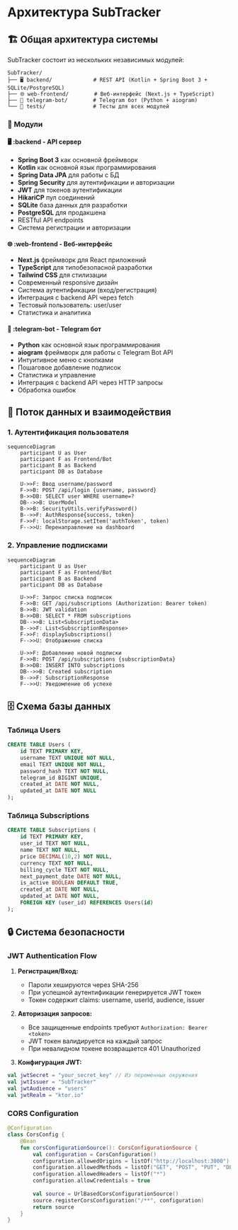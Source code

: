 # Архитектура SubTracker

## 🏗️ Общая архитектура системы

SubTracker состоит из нескольких независимых модулей:

```
SubTracker/
├── 🖥️ backend/             # REST API (Kotlin + Spring Boot 3 + SQLite/PostgreSQL)
├── 🌐 web-frontend/        # Веб-интерфейс (Next.js + TypeScript)
├── 🤖 telegram-bot/        # Telegram бот (Python + aiogram)
└── 🧪 tests/               # Тесты для всех модулей
```

### 🔧 Модули

#### 🖥️ **:backend** - API сервер
- **Spring Boot 3** как основной фреймворк
- **Kotlin** как основной язык программирования
- **Spring Data JPA** для работы с БД
- **Spring Security** для аутентификации и авторизации
- **JWT** для токенов аутентификации
- **HikariCP** пул соединений
- **SQLite** база данных для разработки
- **PostgreSQL** для продакшена
- RESTful API endpoints
- Система регистрации и авторизации

#### 🌐 **:web-frontend** - Веб-интерфейс
- **Next.js** фреймворк для React приложений
- **TypeScript** для типобезопасной разработки
- **Tailwind CSS** для стилизации
- Современный responsive дизайн
- Система аутентификации (вход/регистрация)
- Интеграция с backend API через fetch
- Тестовый пользователь: user/user
- Статистика и аналитика

#### 🤖 **:telegram-bot** - Telegram бот
- **Python** как основной язык программирования
- **aiogram** фреймворк для работы с Telegram Bot API
- Интуитивное меню с кнопками
- Пошаговое добавление подписок
- Статистика и управление
- Интеграция с backend API через HTTP запросы
- Обработка ошибок

## 🔄 Поток данных и взаимодействия

### 1. Аутентификация пользователя

```mermaid
sequenceDiagram
    participant U as User
    participant F as Frontend/Bot
    participant B as Backend
    participant DB as Database
    
    U->>F: Ввод username/password
    F->>B: POST /api/login {username, password}
    B->>DB: SELECT user WHERE username=?
    DB-->>B: UserModel
    B->>B: SecurityUtils.verifyPassword()
    B-->>F: AuthResponse{success, token}
    F->>F: localStorage.setItem('authToken', token)
    F-->>U: Перенаправление на dashboard
```

### 2. Управление подписками

```mermaid
sequenceDiagram
    participant U as User
    participant F as Frontend/Bot
    participant B as Backend
    participant DB as Database
    
    U->>F: Запрос списка подписок
    F->>B: GET /api/subscriptions (Authorization: Bearer token)
    B->>B: JWT validation
    B->>DB: SELECT * FROM subscriptions
    DB-->>B: List<SubscriptionData>
    B-->>F: List<SubscriptionResponse>
    F->>F: displaySubscriptions()
    F-->>U: Отображение списка
    
    U->>F: Добавление новой подписки
    F->>B: POST /api/subscriptions {subscriptionData}
    B->>DB: INSERT INTO subscriptions
    DB-->>B: Created subscription
    B-->>F: SubscriptionResponse
    F-->>U: Уведомление об успехе
```

## 🗄️ Схема базы данных

### Таблица Users
```sql
CREATE TABLE Users (
    id TEXT PRIMARY KEY,
    username TEXT UNIQUE NOT NULL,
    email TEXT UNIQUE NOT NULL,
    password_hash TEXT NOT NULL,
    telegram_id BIGINT UNIQUE,
    created_at DATE NOT NULL,
    updated_at DATE NOT NULL
);
```

### Таблица Subscriptions
```sql
CREATE TABLE Subscriptions (
    id TEXT PRIMARY KEY,
    user_id TEXT NOT NULL,
    name TEXT NOT NULL,
    price DECIMAL(10,2) NOT NULL,
    currency TEXT NOT NULL,
    billing_cycle TEXT NOT NULL,
    next_payment_date DATE NOT NULL,
    is_active BOOLEAN DEFAULT TRUE,
    created_at DATE NOT NULL,
    updated_at DATE NOT NULL,
    FOREIGN KEY (user_id) REFERENCES Users(id)
);
```

## 🔒 Система безопасности

### JWT Authentication Flow

1. **Регистрация/Вход:**
   - Пароли хешируются через SHA-256
   - При успешной аутентификации генерируется JWT токен
   - Токен содержит claims: username, userId, audience, issuer

2. **Авторизация запросов:**
   - Все защищенные endpoints требуют `Authorization: Bearer <token>`
   - JWT токен валидируется на каждый запрос
   - При невалидном токене возвращается 401 Unauthorized

3. **Конфигурация JWT:**
```kotlin
val jwtSecret = "your_secret_key" // Из переменных окружения
val jwtIssuer = "SubTracker"
val jwtAudience = "users"
val jwtRealm = "ktor.io"
```

### CORS Configuration
```kotlin
@Configuration
class CorsConfig {
    @Bean
    fun corsConfigurationSource(): CorsConfigurationSource {
        val configuration = CorsConfiguration()
        configuration.allowedOrigins = listOf("http://localhost:3000")
        configuration.allowedMethods = listOf("GET", "POST", "PUT", "DELETE", "OPTIONS")
        configuration.allowedHeaders = listOf("*")
        configuration.allowCredentials = true
        
        val source = UrlBasedCorsConfigurationSource()
        source.registerCorsConfiguration("/**", configuration)
        return source
    }
}